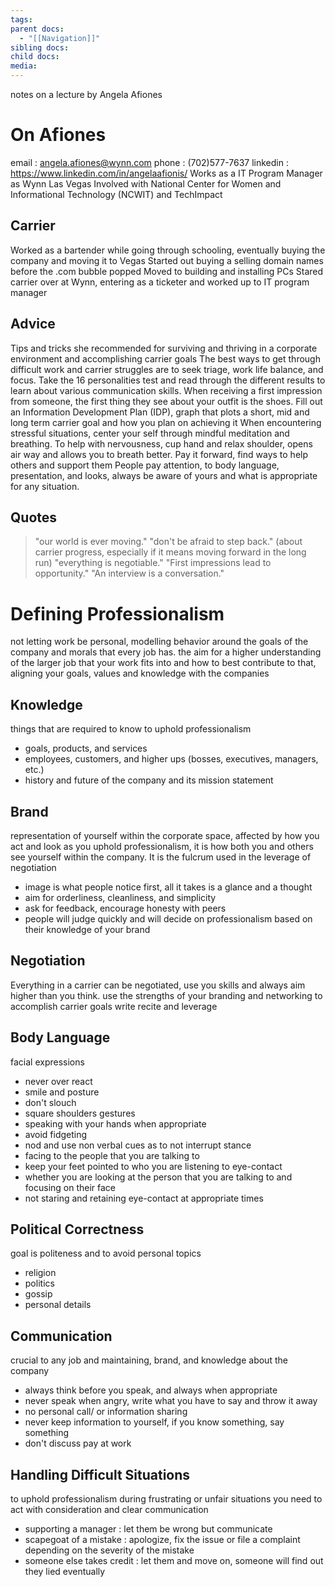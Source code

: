 ```yaml
---
tags: 
parent docs:
  - "[[Navigation]]"
sibling docs: 
child docs: 
media:
---
```

notes on a lecture by Angela Afiones 
# On Afiones
email : angela.afiones@wynn.com
phone : (702)577-7637
linkedin : https://www.linkedin.com/in/angelaafionis/
Works as a IT Program Manager as Wynn Las Vegas
Involved with National Center for Women and Informational Technology (NCWIT) and TechImpact
## Carrier
Worked as a bartender while going through schooling, eventually buying the company and moving it to Vegas
Started out buying a selling domain names before the .com bubble popped
Moved to building and installing PCs
Stared carrier over at Wynn, entering as a ticketer and worked up to IT program manager
## Advice
Tips and tricks she recommended for surviving and thriving in a corporate environment and accomplishing carrier goals
	The best ways to get through difficult work and carrier struggles are to seek triage, work life balance, and focus. 
	Take the 16 personalities test and read through the different results to learn about various communication skills.
	When receiving a first impression from someone, the first thing they see about your outfit is the shoes.
	Fill out an Information Development Plan (IDP), graph that plots a short, mid and long term carrier goal and how you plan on achieving it
	When encountering stressful situations, center your self through mindful meditation and breathing. 
	To help with nervousness, cup hand and relax shoulder, opens air way and allows you to breath better.
	Pay it forward, find ways to help others and support them
	People pay attention, to body language, presentation, and looks, always be aware of yours and what is appropriate for any situation.
## Quotes
>"our world is ever moving." 
>"don't be afraid to step back." (about carrier progress, especially if it means moving forward in the long run)
>"everything is negotiable."
>"First impressions lead to opportunity."
>"An interview is a conversation."

# Defining Professionalism
not letting work be personal, modelling behavior around the goals of the company and morals that every job has. the aim for a higher understanding of the larger job that your work fits into and how to best contribute to that, aligning your goals, values and knowledge with the companies
## Knowledge
things that are required to know to uphold professionalism
- goals, products, and services
- employees, customers, and higher ups (bosses, executives, managers, etc.)
- history and future of the company and its mission statement
## Brand
representation of yourself within the corporate space, affected by how you act and look as you uphold professionalism, it is how both you and others see yourself within the company. It is the fulcrum used in the leverage of negotiation
- image is what people notice first, all it takes is a glance and a thought
- aim for orderliness, cleanliness, and simplicity
- ask for feedback, encourage honesty with peers
- people will judge quickly and will decide on professionalism based on their knowledge of your brand
## Negotiation
Everything in a carrier can be negotiated, use you skills and always aim higher than you think. use the strengths of your branding and networking to accomplish carrier goals
write recite and leverage
## Body Language
facial expressions
- never over react
- smile and 
posture
- don't slouch
- square shoulders
gestures
- speaking with your hands when appropriate
- avoid fidgeting 
- nod and use non verbal cues as to not interrupt
stance
- facing to the people that you are talking to 
- keep your feet pointed to who you are listening to
eye-contact
- whether you are looking at the person that you are talking to and focusing on their face
- not staring and retaining eye-contact at appropriate times
## Political Correctness
goal is politeness and to avoid personal topics
- religion
- politics
- gossip 
- personal details
## Communication
crucial to any job and maintaining, brand, and knowledge about the company
- always think before you speak, and always when appropriate
- never speak when angry, write what you have to say and throw it away
- no personal call/ or information sharing
- never keep information to yourself, if you know something, say something
- don't discuss pay at work
## Handling Difficult Situations
to uphold professionalism during frustrating or unfair situations you need to act with consideration and clear communication 
- supporting a manager : let them be wrong but communicate
- scapegoat of a mistake : apologize, fix the issue or file a complaint depending on the severity of the mistake
- someone else takes credit : let them and move on, someone will find out they lied eventually